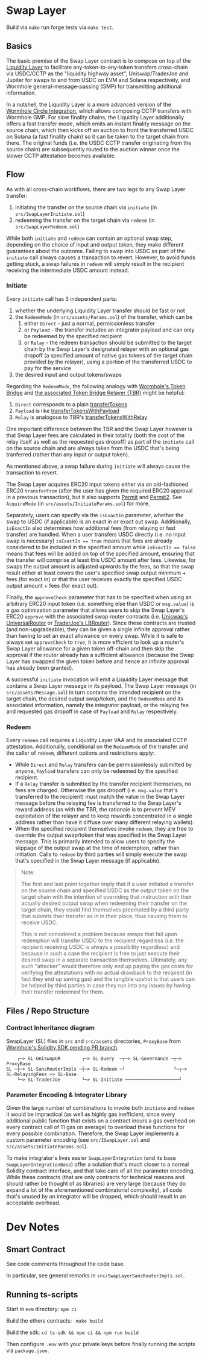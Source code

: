 # Swap Layer

Build via `make` run forge tests via `make test`.

## Basics

The basic premise of the Swap Layer contract is to compose on top of the [Liquidity Layer](https://github.com/wormhole-foundation/example-liquidity-layer/) to facilitate any-token-to-any-token transfers cross-chain via USDC/CCTP as the "liquidity highway asset", Uniswap/TraderJoe and Jupiter for swaps to and from USDC on EVM and Solana respectively, and Wormhole general-message-passing (GMP) for transmitting additional information.

In a nutshell, the Liquidity Layer is a more advanced version of the [Wormhole Circle Integration](https://github.com/wormhole-foundation/wormhole-circle-integration), which allows composing CCTP transfers with Wormhole GMP. For slow finality chains, the Liquidity Layer additionally offers a fast transfer mode, which emits an instant finality message on the source chain, which then kicks off an auction to front the transferred USDC on Solana (a fast finality chain) so it can be taken to the target chain from there. The original funds (i.e. the USDC CCTP transfer originating from the source chain) are subsequently routed to the auction winner once the slower CCTP attestation becomes available.

## Flow

As with all cross-chain workflows, there are two legs to any Swap Layer transfer:
1. initiating the transfer on the source chain via `initiate` (in `src/SwapLayerInitiate.sol`)
2. redeeming the transfer on the target chain via `redeem` (in `src/SwapLayerRedeem.sol`)

While both `initiate` and `redeem` can contain an optional swap step, depending on the choice of input and output token, they make different guarantees about the outcome. Failing to swap into USDC as part of the `initiate` call always causes a transaction to revert. However, to avoid funds getting stuck, a swap failures in `redeem` will simply result in the recipient receiving the intermediate USDC amount instead.

### Initiate

Every `initiate` call has 3 independent parts:
1. whether the underlying Liquidity Layer transfer should be fast or not
2. the `RedeemMode` (in `src/assets/Params.sol`) of the transfer, which can be
    1. either `Direct` - just a normal, permissionless transfer
    2. or `Payload` - the transfer includes an integrator payload and can only be redeemed by the specified recipient
    3. or `Relay` - the redeem transaction should be submitted to the target chain by the Swap Layer's designated relayer with an optional gas dropoff (a specified amount of native gas tokens of the target chain provided by the relayer), using a portion of the transferred USDC to pay for the service
3. the desired input and output tokens/swaps

Regarding the `RedeemMode`, the following analogy with [Wormhole's Token Bridge](https://github.com/wormhole-foundation/wormhole/blob/main/ethereum/contracts/bridge/Bridge.sol) and [the associated Token Bridge Relayer (TBR)](https://github.com/wormhole-foundation/example-token-bridge-relayer/blob/main/README.md#design)  might be helpful:
1. `Direct` corresponds to a plain [transferTokens](https://github.com/wormhole-foundation/wormhole/blob/dc3a6cf804137525239dbdb69cd56687322f8d50/ethereum/contracts/bridge/Bridge.sol#L166)
2. `Payload` is like [transferTokensWithPayload](https://github.com/wormhole-foundation/wormhole/blob/dc3a6cf804137525239dbdb69cd56687322f8d50/ethereum/contracts/bridge/Bridge.sol#L203)
3. `Relay` is analogous to TBR's [transferTokensWithRelay](https://github.com/wormhole-foundation/example-token-bridge-relayer/blob/d9d17254dae48c985fe6b58e2987e2135d1e8c65/evm/src/token-bridge-relayer/TokenBridgeRelayer.sol#L99C14-L99C37)

One important difference between the TBR and the Swap Layer however is that Swap Layer fees are calculated in their totality (both the cost of the relay itself as well as the requested gas dropoff) as part of the `initiate` call on the source chain and are always taken from the USDC that's being tranferred (rather than any input or output token).

As mentioned above, a swap failure during `initiate` will always cause the transaction to revert.

The Swap Layer acquires ERC20 input tokens either via an old-fashioned ERC20 `transferFrom` (after the user has given the required ERC20 approval in a previous transaction), but it also supports [Permit](https://eips.ethereum.org/EIPS/eip-2612) and [Permit2](https://github.com/dragonfly-xyz/useful-solidity-patterns/tree/main/patterns/permit2). See `AcquireMode` (in `src/assets/InitiateParams.sol`) for more.

Separately, users can specify via the `isExactIn` parameter, whether the swap to USDC (if applicable) is an exact in or exact out swap. Additionally, `isExactIn` also determines how additional fees (from relaying or fast transfer) are handled. When a user transfers USDC directly (i.e. no input swap is necessary) `isExactIn == true` means that fees are already considered to be included in the specified amount while `isExactIn == false` means that fees will be added on top of the specified amount, ensuring that the transfer will comprise at least this USDC amount after fees. Likewise, for swaps the output amount is adjusted upwards by the fees, so that the swap result either at least covers the user's specified swap output minimum + fees (for exact in) or that the user receives exactly the specified USDC output amount + fees (for exact out).

Finally, the `approveCheck` parameter that has to be specified when using an arbitrary ERC20 input token (i.e. something else than USDC or `msg.value`) is a gas optimization parameter that allows users to skip the Swap Layer's ERC20 `approve` with the associated swap router contracts (i.e. [Uniswap's UniversalRouter](https://docs.uniswap.org/contracts/universal-router/overview) or [TraderJoe's LBRouter](https://github.com/traderjoe-xyz/joe-v2/blob/main/src/LBRouter.sol)). Since these contracts are trusted (and non-upgradeable), they can be given a single infinite approval rather than having to set an exact allowance on every swap. While it is safe to always set `approveCheck` to `true`, it is more efficient to look up a router's Swap Layer allowance for a given token off-chain and then skip the approval if the router already has a sufficient allowance (because the Swap Layer has swapped the given token before and hence an infinite approval has already been granted).

A successful `initiate` invocation will emit a Liquidity Layer message that contains a Swap Layer message in its payload. The Swap Layer message (in `src/assets/Message.sol`) in turn contains the intended recipient on the target chain, the desired output swap/token, and the `RedeemMode` and its associated information, namely the integrator payload, or the relaying fee and requested gas dropoff in case of `Payload` and `Relay` respectively.

### Redeem

Every `redeem` call requires a Liquidity Layer VAA and its associated CCTP attestation. Additionally, conditional on the `RedeemMode` of the transfer and the caller of `redeem`, different options and restrictions apply:
* While `Direct` and `Relay` transfers can be permissionlessly submitted by anyone, `Payload` transfers can only be redeemed by the specified recipient.
* If a `Relay` transfer is submitted by the transfer recipient themselves, no fees are charged. Otherwise the gas dropoff (i.e. `msg.value` that's transferred to the recipient) must match the value in the Swap Layer message before the relaying fee is transferred to the Swap Layer's reward address (as with the TBR, the rationale is to prevent MEV exploitation of the relayer and to keep rewards concentrated in a single address rather than have it diffuse over many different relaying wallets).
* When the specified recipient themselves invoke `redeem`, they are free to override the output swap/token that was specified in the Swap Layer message. This is primarily intended to allow users to specify the slippage of the output swap at the time of redemption, rather than initiation. Calls to `redeem` by third parties will simply execute the swap that's specified in the Swap Layer message (if applicable).

> Note:
>
> The first and last point together imply that if a user initiated a transfer on the source chain and specified USDC as the output token on the target chain with the intention of overriding that instruction with their actually desired output swap when redeeming their transfer on the target chain, they could find themselves preempted by a third party that submits their transfer as in in their place, thus causing them to receive USDC.
> 
> This is not considered a problem because swaps that fail upon redemption will transfer USDC to the recipient regardless (i.e. the recipient receiving USDC is always a possibility regardless) and because in such a case the recipient is free to just execute their desired swap in a separate transaction themselves. Ultimately, any such "attacker" would therefore only end up paying the gas costs for verifying the attestations with no actual drawback to the recipient (in fact they end up saving gas) and the tangible upshot is that users can be helped by third parties in case they run into any issues by having their transfer redeemed for them.

## Files / Repo Structure

### Contract Inheritance diagram

SwapLayer (SL) files in `src` and `src/assets` directories, `ProxyBase` from [Wormhole's Solidity SDK pending PR branch](https://github.com/wormhole-foundation/wormhole-solidity-sdk/tree/post-merged).

```
    ┌─> SL-UniswapUR        ┌─> SL-Query  ─┬─> SL-Governance ─┬─> ProxyBase
SL ─┼─> SL-SansRouterImpls ─┼─> SL-Redeem ─┘                  └─┬─> SL-RelayingFees ─> SL-Base
    └─> SL-TraderJoe        └─> SL-Initiate ────────────────────┘
```

### Parameter Encoding & Integrator Library

Given the large number of combinations to invoke both `initiate` and `redeem` it would be impractical (as well as highly gas inefficient, since every additional public function that exists on a contract incurs a gas overhead on every contract call of 11 gas on average) to overload these functions for every possible combination. Therefore, the Swap Layer implements a custom parameter encoding (see `src/ISwapLayer.sol` and `src/assets/InitiateParams.sol`).

To make integrator's lives easier `SwapLayerIntegration` (and its base `SwapLayerIntegrationBase`) offer a solution that's much closer to a normal Solidity contract interface, and that take care of all the parameter encoding. While these contracts (that are only contracts for technical reasons and should rather be thought of as libraries) are very large (because they do expand a lot of the aforementioned combinatorial complexity), all code that's unused by an integrator will be dropped, which should result in an acceptable overhead.


# Dev Notes

## Smart Contract

See code comments throughout the code base.

In particular, see general remarks in `src/SwapLayerSansRouterImpls.sol`.

## Running ts-scripts

Start in `evm` directory:
`npm ci`

Build the ethers contracts:
` make build`

Build the sdk:
`cd ts-sdk && npm ci && npm run build`

Then configure `.env` with your private keys before finally running the scripts via `package.json`.
 